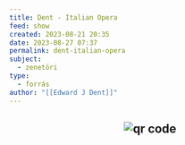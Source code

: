 ```yaml
---
title: Dent - Italian Opera
feed: show
created: 2023-08-21 20:35
date: 2023-08-27 07:37
permalink: dent-italian-opera
subject:
  - zenetöri
type:
  - forrás
author: "[[Edward J Dent]]"
---
```


## <p style="text-align: center;"><img src="https://chart.googleapis.com/chart?cht=qr&chl=https://notes.andrasdenes.com/dent-italian-opera&chs=180x180&choe=UTF-8&chld=L|2" alt="qr code"></p>

